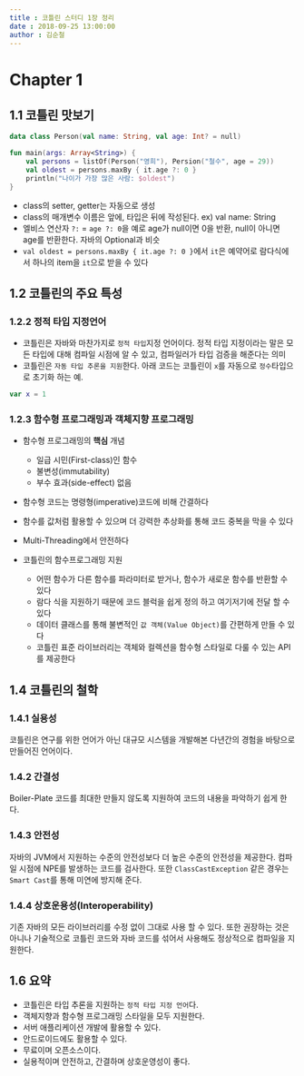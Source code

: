 ```yaml
---
title : 코틀린 스터디 1장 정리
date : 2018-09-25 13:00:00
author : 김순철
---
```


# Chapter 1

## 1.1 코틀린 맛보기

```kotlin
data class Person(val name: String, val age: Int? = null)

fun main(args: Array<String>) {
    val persons = listOf(Person("영희"), Persion("철수", age = 29))
    val oldest = persons.maxBy { it.age ?: 0 }
    println("나이가 가장 많은 사람: $oldest")
}
```

- class의 setter, getter는 자동으로 생성
- class의 매개변수 이름은 앞에, 타입은 뒤에 작성된다. ex) val name: String
- 엘비스 연산자 `?:` = `age ?: 0`을 예로 age가 null이면 0을 반환, null이 아니면 age를 반환한다. 자바의 Optional과 비슷
- `val oldest = persons.maxBy { it.age ?: 0 }`에서 `it`은 예약어로 람다식에서 하나의 item을 `it`으로 받을 수 있다

## 1.2 코틀린의 주요 특성

### 1.2.2 정적 타입 지정언어

- 코틀린은 자바와 마찬가지로 `정적 타입`지정 언어이다. 정적 타입 지정이라는 말은 모든 타입에 대해 컴파일 시점에 알 수 있고, 컴파일러가 타입 검증을 해준다는 의미
- 코틀린은 `자동 타입 추론을 지원`한다. 아래 코드는 코틀린이 `x`를 자동으로 `정수`타입으로 초기화 하는 예.

```kotlin
var x = 1
```

### 1.2.3 함수형 프로그래밍과 객체지향 프로그래밍

- 함수형 프로그래밍의 **핵심** 개념
  - 일급 시민(First-class)인 함수
  - 불변성(immutability)
  - 부수 효과(side-effect) 없음

- 함수형 코드는 명령형(imperative)코드에 비해 간결하다
- 함수를 값처럼 활용할 수 있으며 더 강력한 추상화를 통해 코드 중복을 막을 수 있다
- Multi-Threading에서 안전하다
- 코틀린의 함수프로그래밍 지원
  - 어떤 함수가 다른 함수를 파라미터로 받거나, 함수가 새로운 함수를 반환할 수 있다
  - 람다 식을 지원하기 때문에 코드 블럭을 쉽게 정의 하고 여기저기에 전달 할 수 있다
  - 데이터 클래스를 통해 불변적인 `값 객체(Value Object)`를 간편하게 만들 수 있다
  - 코틀린 표준 라이브러리는 객체와 컬렉션을 함수형 스타일로 다룰 수 있는 API를 제공한다

## 1.4 코틀린의 철학

### 1.4.1 실용성

코틀린은 연구를 위한 언어가 아닌 대규모 시스템을 개발해본 다년간의 경험을 바탕으로 만들어진 언어이다.

### 1.4.2 간결성

Boiler-Plate 코드를 최대한 만들지 않도록 지원하여 코드의 내용을 파악하기 쉽게 한다.

### 1.4.3 안전성

자바의 JVM에서 지원하는 수준의 안전성보다 더 높은 수준의 안전성을 제공한다. 컴파일 시점에 NPE를 발생하는 코드를 검사한다. 또한 `ClassCastException` 같은 경우는 `Smart Cast`를 통해 미연에 방지해 준다.

### 1.4.4 상호운용성(Interoperability)

기존 자바의 모든 라이브러리를 수정 없이 그대로 사용 할 수 있다. 또한 권장하는 것은 아니나 기술적으로 코틀린 코드와 자바 코드를 섞어서 사용해도 정상적으로 컴파일을 지원한다.

## 1.6 요약

- 코틀린은 타입 추론을 지원하는 `정적 타입 지정 언어`다.
- 객체지향과 함수형 프로그래밍 스타일을 모두 지원한다.
- 서버 애플리케이션 개발에 활용할 수 있다.
- 안드로이드에도 활용할 수 있다.
- 무료이며 오픈소스이다.
- 실용적이며 안전하고, 간결하며 상호운영성이 좋다.